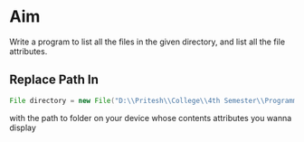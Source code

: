 # Aim
<p>
  Write a program to list all the files in the given directory, and list all the file attributes.
</p>
<h2>Replace Path In</h2>

```java
File directory = new File("D:\\Pritesh\\College\\4th Semester\\Programming In Java\\Practicals\\_35");
```
with the path to folder on your device whose contents attributes you wanna display
